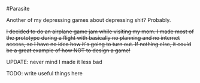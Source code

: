 #Parasite

Another of my depressing games about depressing shit? Probably.

~~I decided to do an airplane game jam while visiting my mom. I made most of the prototype during a flight with basically no planning and no internet access, so I have no idea how it's going to turn out. If nothing else, it could be a great example of how NOT to design a game!~~

UPDATE: never mind I made it less bad

TODO: write useful things here
